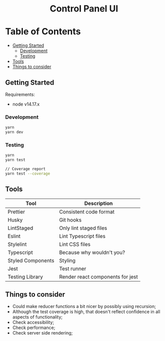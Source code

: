 <h1 align="center">Control Panel UI</h1>

# Table of Contents

<!-- START doctoc generated TOC please keep comment here to allow auto update -->
<!-- DON'T EDIT THIS SECTION, INSTEAD RE-RUN doctoc TO UPDATE -->

- [Getting Started](#getting-started)
  - [Development](#development)
  - [Testing](#testing)
- [Tools](#tools)
- [Things to consider](#things-to-consider)

<!-- END doctoc generated TOC please keep comment here to allow auto update -->

## Getting Started

Requirements:

- node v14.17.x

### Development

```bash
yarn
yarn dev
```

### Testing

```bash
yarn
yarn test

// Coverage report
yarn test --coverage
```

## Tools

| Tool              | Description                      |
| ----------------- | -------------------------------- |
| Prettier          | Consistent code format           |
| Husky             | Git hooks                        |
| LintStaged        | Only lint staged files           |
| Eslint            | Lint Typescript files            |
| Stylelint         | Lint CSS files                   |
| Typescript        | Because why wouldn't you?        |
| Styled Components | Styling                          |
| Jest              | Test runner                      |
| Testing Library   | Render react components for jest |

## Things to consider

- Could make reducer functions a bit nicer by possibly using recursion;
- Although the test coverage is high, that doesn't reflect confidence in all aspects of functionality;
- Check accessibility;
- Check performance;
- Check server side rendering;
